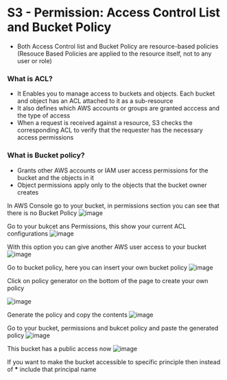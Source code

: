 # S3 - Permission: Access Control List and Bucket Policy
- Both Access Control list and Bucket Policy are resource-based policies
(Resouce Based Policies are applied to the resource itself, not to any user or role)

### What is ACL?
* It Enables you to manage access to buckets and objects. Each bucket and object has an ACL attached to it as a sub-resource
* It also defines which AWS accounts or groups are granted acccess and the type of access
* When a request is received against a resource, S3 checks the corresponding ACL to verify that the requester has the necessary access permissions

### What is Bucket policy?
* Grants other AWS accounts or IAM user access permissions for the bucket and the objects in it
* Object permissions apply only to the objects that the bucket owner creates

In AWS Console go to your bucket, in permissions section you can see that there is no Bucket Policy
![image](https://user-images.githubusercontent.com/61830624/87324028-d2dc2900-c52f-11ea-98c6-db026010b332.png)

Go to your bukcet ans Permissions, this show your current ACL configurations
![image](https://user-images.githubusercontent.com/61830624/87324245-1f276900-c530-11ea-830b-7c05c7345a53.png)

With this option you can give another AWS user access to your bucket
![image](https://user-images.githubusercontent.com/61830624/87324414-572eac00-c530-11ea-8b6f-3f9c4e14dacb.png)

Go to bucket policy, here you can insert your own bucket policy
![image](https://user-images.githubusercontent.com/61830624/87324564-8e04c200-c530-11ea-98fb-9f14d846d389.png)

Click on policy generator on the bottom of the page to create your own policy

![image](https://user-images.githubusercontent.com/61830624/87325060-429ee380-c531-11ea-979e-da8c5b7fecf3.png)

Generate the policy and copy the contents
![image](https://user-images.githubusercontent.com/61830624/87325347-9e696c80-c531-11ea-8bf3-9959e6b091b5.png)

Go to your bucket, permissions and bukcet policy and paste the generated policy
![image](https://user-images.githubusercontent.com/61830624/87325620-f43e1480-c531-11ea-9607-86f95d3567cf.png)

This bucket has a public access now
![image](https://user-images.githubusercontent.com/61830624/87326174-afff4400-c532-11ea-9d06-628f14cfa293.png)

If you want to make the bucket accessible to specific principle then instead of __*__ include that principal name
